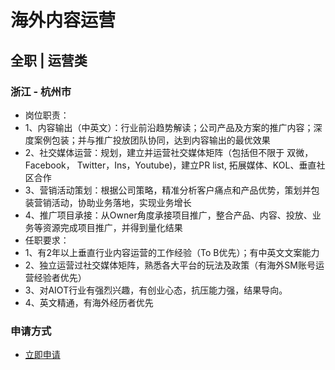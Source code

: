 
# 海外内容运营
## 全职  |  运营类
### 浙江 - 杭州市

- 岗位职责：
- 1、内容输出（中英文）：行业前沿趋势解读；公司产品及方案的推广内容；深度案例包装；并与推广投放团队协同，达到内容输出的最优效果
- 2、社交媒体运营：规划，建立并运营社交媒体矩阵（包括但不限于&nbsp;双微，Facebook，&nbsp;Twitter，Ins，Youtube)，建立PR&nbsp;list,&nbsp;拓展媒体、KOL、垂直社区合作
- 3、营销活动策划：根据公司策略，精准分析客户痛点和产品优势，策划并包装营销活动，协助业务落地，实现业务增长
- 4、推广项目承接：从Owner角度承接项目推广，整合产品、内容、投放、业务等资源完成项目推广，并得到量化结果
- 任职要求：
- 1、有2年以上垂直行业内容运营的工作经验（To&nbsp;B优先）；有中英文文案能力
- 2、独立运营过社交媒体矩阵，熟悉各大平台的玩法及政策（有海外SM账号运营经验者优先）
- 3、对AIOT行业有强烈兴趣，有创业心态，抗压能力强，结果导向。
- 4、英文精通，有海外经历者优先
### 申请方式
- <a href="mailto:hr@tuya.com" title=yourName-海外内容运营>立即申请</a>